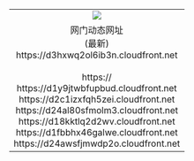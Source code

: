 ﻿<table>
  <tr></tr>
  <tr><td colspan=2 align=center><img src="https://d3hxwq2ol6ib3n.cloudfront.net/Up/oGate.jpg" /></td></tr>
  <tr><td colspan=2 align=center>网门动态网址<br/>(最新)
<br>https://d3hxwq2ol6ib3n.cloudfront.net
<br/>
<br>https://
<br>https://d1y9jtwbfupbud.cloudfront.net
<br>https://d2c1izxfqh5zei.cloudfront.net
<br>https://d24al80sfmolm3.cloudfront.net
<br>https://d18kktlq2d2wv.cloudfront.net
<br>https://d1fbbhx46galwe.cloudfront.net
<br>https://d24awsfjmwdp2o.cloudfront.net
    </td>
  </tr>
</table>
